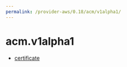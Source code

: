 ```yaml
---
permalink: /provider-aws/0.18/acm/v1alpha1/
---
```


# acm.v1alpha1



* [certificate](certificate.md)
